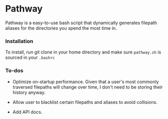 # Pathway

Pathway is a easy-to-use bash script that dynamically generates filepath
aliases for the directories you spend the most time in.

### Installation

To install, run git clone in your home directory and make sure `pathway.sh`
is sourced in your `.bashrc`

### To-dos

* Optimize on-startup performance. Given that a user's most commonly traversed
filepaths will change over time, I don't need to be storing their history anyway.

* Allow user to blacklist certain filepaths and aliases to avoid collisions.

* Add API docs.
